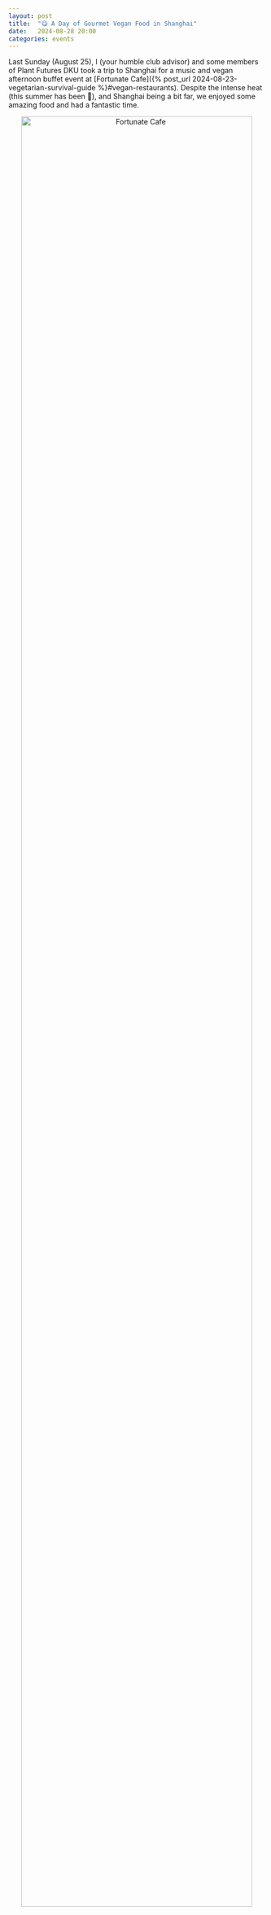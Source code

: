 ```yaml
---
layout: post
title:  "😋 A Day of Gourmet Vegan Food in Shanghai"
date:   2024-08-28 20:00
categories: events
---
```


Last Sunday (August 25), I (your humble club advisor) and some members of Plant Futures DKU took a trip to Shanghai for a music and vegan afternoon buffet event at [Fortunate Cafe]({% post_url 2024-08-23-vegetarian-survival-guide %}#vegan-restaurants). Despite the intense heat (this summer has been :hot_face:), and Shanghai being a bit far, we enjoyed some amazing food and had a fantastic time.

<center>
<img src="/images/2024/fortunate-vegan-cafe/01.jpg" width="95%" alt="Fortunate Cafe" />
<p>The brave souls who ventured to Shanghai for food</p>
</center>

## Lunch at GongDeLin

My friend Tivadar and I arrived a bit early to explore the Shanghai City History Museum.
As it turned out,
[GongDeLin (功德林)]({% post_url 2024-08-23-vegetarian-survival-guide %}#vegetarian-restaurants-1),
a vegetarian restaurant with over 100 years of history (since 1922), was nearby.
Even though we had plans for the buffet later,
we couldn't resist having a *light* lunch at GongDeLin.

The restaurant has the charm of an old venue.
To reach the dining hall,
you need to climb a steep flight of stairs,
and when you get there,
you'll find it packed with grandmas and grandpas.
They even have a thick menu book,
which feels so last century in a country
where mobile phone ordering has become the norm.

<center>
<img src="/images/2024/fortunate-vegan-cafe/02.jpg" width="450" alt="GongDeLin Menu" />
<p>The menu of GongDeLin</p>
</center>

Having lunch there turned out to be a great idea.
The food was delicious,
and the portions were small.
So we left feeling satisfied but still had room for the buffet.

We enjoyed two very refreshing cold dishes—Vegetarian Duck and Green Bamboo Shoots.
For the hot dish, we had one that resembled a bird's nest:
a piece of pastry filled with beans and pine nuts in a spicy sauce.
We also tried a tofu dish that tasted surprisingly like crab-flavored soup.
It even came in a bowl shaped like a :crab:!

<center>
<img src="/images/2024/fortunate-vegan-cafe/03.jpg" width="450" alt="Vegetarian duck and Green Bamboo Sprouts" />
<p>Vegetarian Duck and Green Bamboo Shoots</p>
</center>
<center>
<img src="/images/2024/fortunate-vegan-cafe/04.jpg" width="450" alt="The Nest Dish" />
<p>The Nest</p>
</center>

One funny thing about this place is that they don't provide paper tissues!
Probably this is to reduce waste.
However, you can purchase a disinfected napkin for 2 yuan,
which comes in plastic packaging.
So, while you save on paper, you end up creating plastic waste!
I'm not sure if that's an improvement. :thinking:

## Buffet at Fortunate Cafe

When we arrived at Fortunate Cafe, we were surprised to find it perched on the top floor of an eight-story building, offering a fantastic view of the city. The cafe even has a large window that doubles as the face of a giant clock. There’s also a rooftop terrace where you can sit and have a drink, but given the intense heat, it was a bit too :fire: to enjoy.

<center>
<img src="/images/2024/fortunate-vegan-cafe/05.jpg" width="450" alt="The Window of Fortunate Cafe" />
<p>The Window of Fortunate Cafe</p>
</center>

I was amused to find a large placard featuring a joyful :dog: with the word "Joyful" on it. Naturally, Tivadar and I couldn't resist taking a selfie with it.

<center>
<img src="/images/2024/fortunate-vegan-cafe/06.jpg" width="450" alt="A joyful dog" />
<p>A joyful :dog:</p>
</center>

Joy, or happiness, turned out to be the main theme of the music performance that took place an hour before the food arrived. The employees performed songs and dances with exuberant smiles. It’s been a while since I’ve seen such a cheerful crowd.

<center>
<img src="/images/2024/fortunate-vegan-cafe/07.jpg" width="450" alt="The cafe's employees performing a dance" />
<p>The cafe's employees performing a dance</p>
</center>

As part of the audience, we were encouraged to join in the merriment. At one point, we waved the placards with the :dog: and other cheerful designs and joined the staff in singing a very happy song.

When I first arrived, I noticed a curious clock on the wall. Instead of numbers, the twelve hours were replaced by twelve positive words. At one point, the host gave us specific times and asked us to match them to the words on the clock to win some prizes. It was fun, but I felt like I was back in elementary school. :sweat_smile:

<center>
<img src="/images/2024/fortunate-vegan-cafe/08.jpg" width="450" alt="The Happy Clock" />
<p>The Happy Clock</p>
</center>

Finally, the food arrived, and any remnants of my light lunch at GongDeLin were quickly forgotten. What can I say? It was the best vegan meal I’ve had in China! Check out the photos below.

What I found even more interesting was meeting so many vegetarians from Shanghai. They hailed from all over the world— the U.S., Australia, Hong Kong, and of course, Shanghai! We even met the owners of one of the most popular vegan restaurants in Shanghai, and they invited us for tea. (This might just be the destination of our next trip.) We also met an international student who works at the cafe because it offers them a community of fellow vegetarians. The chef at the cafe even generously shared their cake recipes with us.

It was a delightful day trip, filled with music, great food, and friendly company.

I hope you’ll join us on our next adventure!

<center>
<img src="/images/2024/fortunate-vegan-cafe/09.jpg" width="450" />
<p>Food and Drinks at the buffet</p>
</center>
<center>
<img src="/images/2024/fortunate-vegan-cafe/10.jpg" width="450" alt="Potato pancake"/>
<p>My favorite: Potato pancake</p>
</center>
<center>
<img src="/images/2024/fortunate-vegan-cafe/11.jpg" width="450" />
<p>Spring roll</p>
</center>
<center>
<img src="/images/2024/fortunate-vegan-cafe/13.jpg" width="450" />
<p>Fried vegetarian sushi roll</p>
</center>
<center>
<img src="/images/2024/fortunate-vegan-cafe/14.jpg" width="450" />
<p>Vegetarian meat cake</p>
</center>
<center>
<img src="/images/2024/fortunate-vegan-cafe/15.jpg" width="450" />
<p>Vegetarian :fish: balls</p>
</center>
<center>
<img src="/images/2024/fortunate-vegan-cafe/16.jpg" width="450" />
<p>Vegetarian beef</p>
</center>
<center>
<img src="/images/2024/fortunate-vegan-cafe/17.jpg" width="450" />
<p>Vegetarian BBQ ribs</p>
</center>
<center>
<img src="/images/2024/fortunate-vegan-cafe/18.jpg" width="450" />
<p>Non-alcohol :cocktail:</p>
</center>
<center>
<img src="/images/2024/fortunate-vegan-cafe/19.jpg" width="350" />
<img src="/images/2024/fortunate-vegan-cafe/20.jpg" width="350" />
<img src="/images/2024/fortunate-vegan-cafe/21.jpg" width="350" />
<p>Vegan cakes</p>
</center>
